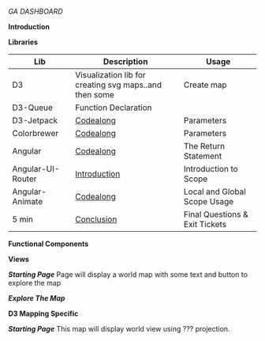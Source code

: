 *GA DASHBOARD*

**Introduction**

**Libraries**

| Lib | Description | Usage |
| --- | --- | --- |
| D3 | Visualization lib for creating svg maps..and then some | Create map  |
| D3-Queue | Function Declaration | 
| D3-Jetpack | [Codealong](#codealong2) | Parameters |
| Colorbrewer | [Codealong](#codealong2) | Parameters |
| Angular | [Codealong](#codealong3) |  The Return Statement |
| Angular-UI-Router | [Introduction](#introduction1) | Introduction to Scope |
| Angular-Animate| [Codealong](#codealong4) | Local and Global Scope Usage |
| 5 min | [Conclusion](#conclusion) | Final Questions & Exit Tickets |


**Functional Components**

**Views**

***Starting Page***
Page will display a world map with some text and button to explore the map

***Explore The Map***



**D3 Mapping Specific**

***Starting Page***
This map will display world view using ??? projection. 
